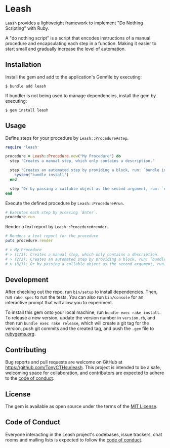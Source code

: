 # Leash

`Leash` provides a lightweight framework to implement "Do Nothing Scripting" with Ruby.

A "do nothing script" is a script that encodes instructions of a manual procedure and encapsulating each step in a function. Making it easier to start small and gradually increase the level of automation.

## Installation

Install the gem and add to the application's Gemfile by executing:

    $ bundle add leash

If bundler is not being used to manage dependencies, install the gem by executing:

    $ gem install leash

## Usage

Define steps for your procedure by `Leash::Procedure#step`.

```ruby
require 'leash'

procedure = Leash::Procedure.new("My Procedure") do
  step "Creates a manual step, which only contains a description."

  step "Creates an automated step by providing a block, run: `bundle install`" do
    system("bundle install")
  end

  step "Or by passing a callable object as the second argument, run: `echo Hello!`", -> { system("echo Hello!") }
end

```

Execute the defined procedure by `Leash::Procedure#run`.

```ruby
# Executes each step by pressing `Enter`.
procedure.run
```

Render a text report by `Leash::Procedure#render`.

```ruby
# Renders a text report for the procedure
puts procedure.render

# > My Procedure
# > (1/3): Creates a manual step, which only contains a description.
# > (2/3): Creates an automated step by providing a block, run: `bundle install`
# > (3/3): Or by passing a callable object as the second argument, run: `echo Hello!`
```

## Development

After checking out the repo, run `bin/setup` to install dependencies. Then, run `rake spec` to run the tests. You can also run `bin/console` for an interactive prompt that will allow you to experiment.

To install this gem onto your local machine, run `bundle exec rake install`. To release a new version, update the version number in `version.rb`, and then run `bundle exec rake release`, which will create a git tag for the version, push git commits and the created tag, and push the `.gem` file to [rubygems.org](https://rubygems.org).

## Contributing

Bug reports and pull requests are welcome on GitHub at https://github.com/TonyCTHsu/leash. This project is intended to be a safe, welcoming space for collaboration, and contributors are expected to adhere to the [code of conduct](https://github.com/TonyCTHsu/leash/blob/master/CODE_OF_CONDUCT.md).

## License

The gem is available as open source under the terms of the [MIT License](https://opensource.org/licenses/MIT).

## Code of Conduct

Everyone interacting in the Leash project's codebases, issue trackers, chat rooms and mailing lists is expected to follow the [code of conduct](https://github.com/TonyCTHsu/leash/blob/master/CODE_OF_CONDUCT.md).
